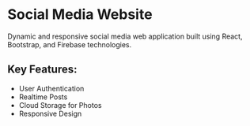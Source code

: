 # Social Media Website

Dynamic and responsive social media web application built using React, Bootstrap, and Firebase technologies.

## Key Features:

- User Authentication
- Realtime Posts
- Cloud Storage for Photos
- Responsive Design

